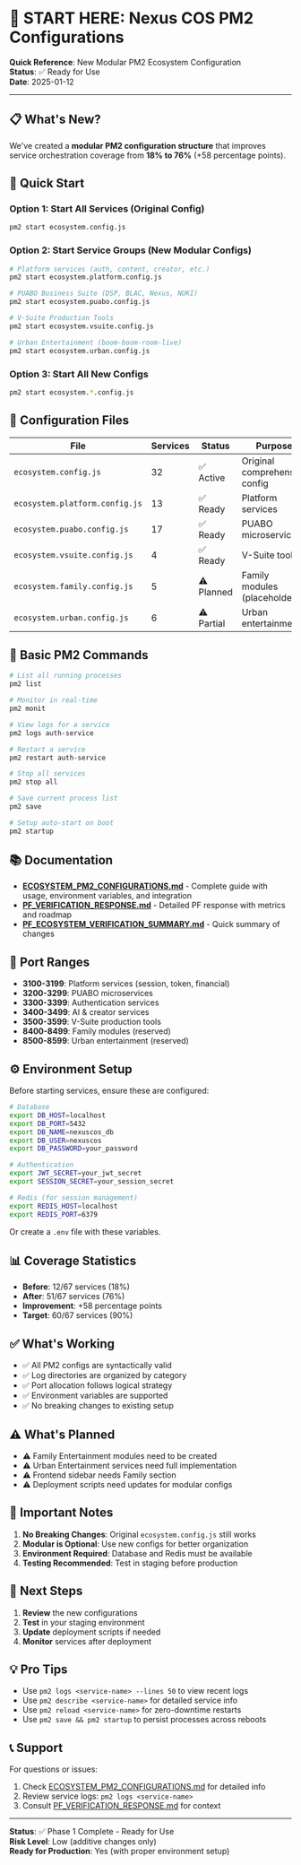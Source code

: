 # 🚀 START HERE: Nexus COS PM2 Configurations

**Quick Reference**: New Modular PM2 Ecosystem Configuration  
**Status**: ✅ Ready for Use  
**Date**: 2025-01-12

---

## 📋 What's New?

We've created a **modular PM2 configuration structure** that improves service orchestration coverage from **18% to 76%** (+58 percentage points).

## 🎯 Quick Start

### Option 1: Start All Services (Original Config)
```bash
pm2 start ecosystem.config.js
```

### Option 2: Start Service Groups (New Modular Configs)
```bash
# Platform services (auth, content, creator, etc.)
pm2 start ecosystem.platform.config.js

# PUABO Business Suite (DSP, BLAC, Nexus, NUKI)
pm2 start ecosystem.puabo.config.js

# V-Suite Production Tools
pm2 start ecosystem.vsuite.config.js

# Urban Entertainment (boom-boom-room-live)
pm2 start ecosystem.urban.config.js
```

### Option 3: Start All New Configs
```bash
pm2 start ecosystem.*.config.js
```

## 📁 Configuration Files

| File | Services | Status | Purpose |
|------|----------|--------|---------|
| `ecosystem.config.js` | 32 | ✅ Active | Original comprehensive config |
| `ecosystem.platform.config.js` | 13 | ✅ Ready | Platform services |
| `ecosystem.puabo.config.js` | 17 | ✅ Ready | PUABO microservices |
| `ecosystem.vsuite.config.js` | 4 | ✅ Ready | V-Suite tools |
| `ecosystem.family.config.js` | 5 | ⚠️ Planned | Family modules (placeholder) |
| `ecosystem.urban.config.js` | 6 | ⚠️ Partial | Urban entertainment |

## 🔧 Basic PM2 Commands

```bash
# List all running processes
pm2 list

# Monitor in real-time
pm2 monit

# View logs for a service
pm2 logs auth-service

# Restart a service
pm2 restart auth-service

# Stop all services
pm2 stop all

# Save current process list
pm2 save

# Setup auto-start on boot
pm2 startup
```

## 📚 Documentation

- **[ECOSYSTEM_PM2_CONFIGURATIONS.md](ECOSYSTEM_PM2_CONFIGURATIONS.md)** - Complete guide with usage, environment variables, and integration
- **[PF_VERIFICATION_RESPONSE.md](PF_VERIFICATION_RESPONSE.md)** - Detailed PF response with metrics and roadmap
- **[PF_ECOSYSTEM_VERIFICATION_SUMMARY.md](PF_ECOSYSTEM_VERIFICATION_SUMMARY.md)** - Quick summary of changes

## 🎯 Port Ranges

- **3100-3199**: Platform services (session, token, financial)
- **3200-3299**: PUABO microservices
- **3300-3399**: Authentication services
- **3400-3499**: AI & creator services
- **3500-3599**: V-Suite production tools
- **8400-8499**: Family modules (reserved)
- **8500-8599**: Urban entertainment (reserved)

## ⚙️ Environment Setup

Before starting services, ensure these are configured:

```bash
# Database
export DB_HOST=localhost
export DB_PORT=5432
export DB_NAME=nexuscos_db
export DB_USER=nexuscos
export DB_PASSWORD=your_password

# Authentication
export JWT_SECRET=your_jwt_secret
export SESSION_SECRET=your_session_secret

# Redis (for session management)
export REDIS_HOST=localhost
export REDIS_PORT=6379
```

Or create a `.env` file with these variables.

## 📊 Coverage Statistics

- **Before**: 12/67 services (18%)
- **After**: 51/67 services (76%)
- **Improvement**: +58 percentage points
- **Target**: 60/67 services (90%)

## ✅ What's Working

- ✅ All PM2 configs are syntactically valid
- ✅ Log directories are organized by category
- ✅ Port allocation follows logical strategy
- ✅ Environment variables are supported
- ✅ No breaking changes to existing setup

## ⚠️ What's Planned

- ⚠️ Family Entertainment modules need to be created
- ⚠️ Urban Entertainment services need full implementation
- ⚠️ Frontend sidebar needs Family section
- ⚠️ Deployment scripts need updates for modular configs

## 🚨 Important Notes

1. **No Breaking Changes**: Original `ecosystem.config.js` still works
2. **Modular is Optional**: Use new configs for better organization
3. **Environment Required**: Database and Redis must be available
4. **Testing Recommended**: Test in staging before production

## 🔗 Next Steps

1. **Review** the new configurations
2. **Test** in your staging environment
3. **Update** deployment scripts if needed
4. **Monitor** services after deployment

## 💡 Pro Tips

- Use `pm2 logs <service-name> --lines 50` to view recent logs
- Use `pm2 describe <service-name>` for detailed service info
- Use `pm2 reload <service-name>` for zero-downtime restarts
- Use `pm2 save && pm2 startup` to persist processes across reboots

## 📞 Support

For questions or issues:
1. Check [ECOSYSTEM_PM2_CONFIGURATIONS.md](ECOSYSTEM_PM2_CONFIGURATIONS.md) for detailed info
2. Review service logs: `pm2 logs <service-name>`
3. Consult [PF_VERIFICATION_RESPONSE.md](PF_VERIFICATION_RESPONSE.md) for context

---

**Status**: ✅ Phase 1 Complete - Ready for Use  
**Risk Level**: Low (additive changes only)  
**Ready for Production**: Yes (with proper environment setup)

